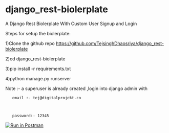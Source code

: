 # django_rest-biolerplate
A Django Rest Biolerplate With Custom User Signup and Login

Steps for setup the biolerplate:

1)Clone the github repo https://github.com/TejsinghDhaosriya/django_rest-biolerplate






2)cd django_rest-biolerplate





3)pip install -r requirements.txt



4)python manage.py runserver




Note :- a superuser is already created ,login into django admin with


       email :- tej@digitalprojekt.co
       
       
       
       password:- 12345
       
       
       
  



[![Run in Postman](https://run.pstmn.io/button.svg)](https://app.getpostman.com/run-collection/1e9697ea5bffdbe41457)



